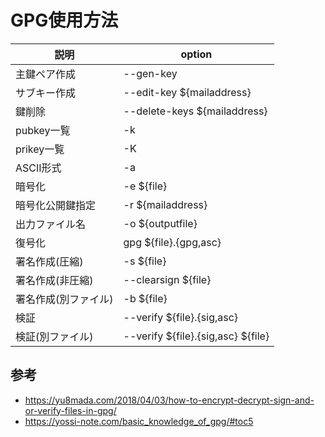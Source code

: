 # GPG使用方法

説明|option
-|-
主鍵ペア作成|--gen-key
サブキー作成|--edit-key ${mailaddress}
鍵削除|--delete-keys ${mailaddress}
pubkey一覧|-k
prikey一覧|-K
ASCII形式|-a
暗号化|-e ${file}
暗号化公開鍵指定|-r ${mailaddress}
出力ファイル名|-o ${outputfile}
復号化|gpg ${file}.{gpg,asc}
署名作成(圧縮)|-s ${file}
署名作成(非圧縮)|--clearsign ${file}
署名作成(別ファイル)|-b ${file}
検証|--verify ${file}.{sig,asc}
検証(別ファイル)|--verify ${file}.{sig,asc} ${file}

## 参考

- <https://yu8mada.com/2018/04/03/how-to-encrypt-decrypt-sign-and-or-verify-files-in-gpg/>
- <https://yossi-note.com/basic_knowledge_of_gpg/#toc5>
